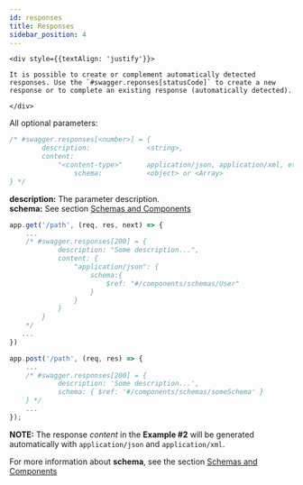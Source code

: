 ```yaml
---
id: responses
title: Responses
sidebar_position: 4
---
```


```mdx-code-block
<div style={{textAlign: 'justify'}}>

It is possible to create or complement automatically detected responses. Use the `#swagger.reponses[statusCode]` to create a new response or to complete an existing response (automatically detected).

</div>
```

All optional parameters:

```js
/* #swagger.responses[<number>] = {
        description:              <string>,
        content:
            "<content-type>"      application/json, application/xml, etc
                schema:           <object> or <Array>
} */
```

**description:** The parameter description.  
**schema:** See section [Schemas and Components](/docs/openapi-3/schemas-and-components)

```js title="Example #1"
app.get('/path', (req, res, next) => {
    ...
    /* #swagger.responses[200] = {
            description: "Some description...",
            content: {
                "application/json": {
                    schema:{
                        $ref: "#/components/schemas/User"
                    }
                }           
            }
        }   
    */
   ...
})
```

```js title="Example #2 (without declaring the content)"
app.post('/path', (req, res) => {
    ...
    /* #swagger.responses[200] = {
            description: 'Some description...',
            schema: { $ref: '#/components/schemas/someSchema' }
    } */
    ...
});
```

**NOTE:** The response *content* in the **Example #2** will be generated automatically with `application/json` and `application/xml`.

For more information about **schema**, see the section [Schemas and Components](/docs/openapi-3/schemas-and-components)  
